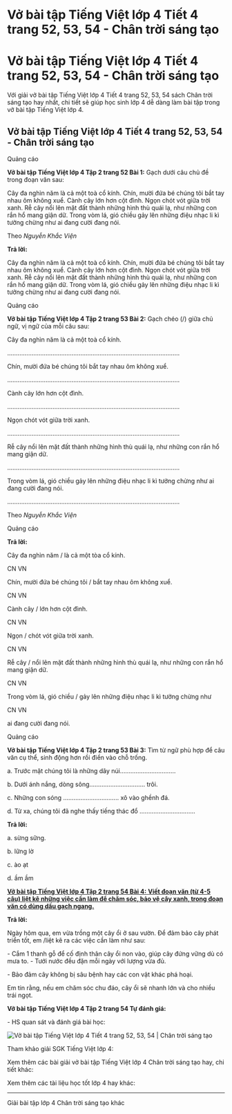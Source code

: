 # Vở bài tập Tiếng Việt lớp 4 Tiết 4 trang 52, 53, 54 - Chân trời sáng tạo

# Vở bài tập Tiếng Việt lớp 4 Tiết 4 trang 52, 53, 54 - Chân trời sáng tạo

Với giải vở bài tập Tiếng Việt lớp 4 Tiết 4 trang 52, 53, 54 sách Chân trời sáng tạo hay nhất, chi tiết sẽ giúp học sinh lớp 4 dễ dàng làm bài tập trong vở bài tập Tiếng Việt lớp 4.

## Vở bài tập Tiếng Việt lớp 4 Tiết 4 trang 52, 53, 54 - Chân trời sáng tạo

Quảng cáo

**Vở bài tập Tiếng Việt lớp 4 Tập 2 trang 52 Bài 1:** Gạch dưới câu chủ đề trong đoạn văn sau: 

Cây đa nghìn năm là cả một toà cổ kính. Chín, mười đứa bé chúng tôi bắt tay nhau ôm không xuể. Cành cây lớn hơn cột đình. Ngọn chót vót giữa trời xanh. Rễ cây nổi lên mặt đất thành những hình thù quái lạ, như những con rắn hổ mang giận dữ. Trong vòm lá, gió chiều gảy lên những điệu nhạc li kì tưởng chừng như ai đang cười đang nói. 

Theo _Nguyễn Khắc Viện_

**Trả lời:**

Cây đa nghìn năm là cả một toà cổ kính. Chín, mười đứa bé chúng tôi bắt tay nhau ôm không xuể. Cành cây lớn hơn cột đình. Ngọn chót vót giữa trời xanh. Rễ cây nổi lên mặt đất thành những hình thù quái lạ, như những con rắn hổ mang giận dữ. Trong vòm lá, gió chiều gảy lên những điệu nhạc li kì tưởng chừng như ai đang cười đang nói. 

Quảng cáo

**Vở bài tập Tiếng Việt lớp 4 Tập 2 trang 53 Bài 2:** Gạch chéo (/) giữa chủ ngữ, vị ngữ của mỗi câu sau: 

Cây đa nghìn năm là cả một toà cổ kính. 

………………………………………………………………………………………

Chín, mười đứa bé chúng tôi bắt tay nhau ôm không xuể. 

………………………………………………………………………………………

Cành cây lớn hơn cột đình. 

………………………………………………………………………………………

Ngọn chót vót giữa trời xanh. 

………………………………………………………………………………………

Rễ cây nổi lên mặt đất thành những hình thù quái lạ, như những con rắn hổ mang giận dữ. 

………………………………………………………………………………………

Trong vòm lá, gió chiều gảy lên những điệu nhạc li kì tưởng chừng như ai đang cười đang nói. 

………………………………………………………………………………………

Theo _Nguyễn Khắc Viện_

Quảng cáo

**Trả lời:**

Cây đa nghìn năm / là cả một tòa cổ kính.

CN VN

Chín, mười đứa bé chúng tôi / bắt tay nhau ôm không xuể.

CN VN

Cành cây / lớn hơn cột đình.

CN VN

Ngọn / chót vót giữa trời xanh.

CN VN

Rễ cây / nổi lên mặt đất thành những hình thù quái lạ, như những con rắn hổ mang giận dữ.

CN VN

Trong vòm lá, gió chiều / gảy lên những điệu nhạc li kì tưởng chừng như 

CN VN

ai đang cười đang nói.

Quảng cáo

**Vở bài tập Tiếng Việt lớp 4 Tập 2 trang 53 Bài 3:** Tìm từ ngữ phù hợp để câu văn cụ thể, sinh động hơn rồi điền vào chỗ trống. 

a. Trước mặt chúng tôi là những dãy núi………………………….. 

b. Dưới ánh nắng, dòng sông………………………….. trôi. 

c. Những con sóng ………………………….. xô vào ghềnh đá. 

d. Từ xa, chúng tôi đã nghe thấy tiếng thác đổ ………………………….. 

**Trả lời:**

a. sừng sững.

b. lững lờ

c. ào ạt

d. ầm ầm

[**Vở bài tập Tiếng Việt lớp 4 Tập 2 trang 54 Bài 4:** **Viết đoạn văn (từ 4-5 câu) liệt kê những việc cần làm để chăm sóc, bảo vệ cây xanh, trong đoạn văn có dùng dấu gạch ngang.**](https://vietjack.com/vbt-tieng-viet-4-ct/viet-doan-van-tu-4-5-cau-liet-ke-nhung-viec-vm.jsp)

**Trả lời:**

Ngày hôm qua, em vừa trồng một cây ổi ở sau vườn. Để đảm bảo cây phát triển tốt, em /liệt kê ra các việc cần làm như sau: 

\- Cắm 1 thanh gỗ để cố định thân cây ổi non vào, giúp cây đứng vững dù có mưa to. - Tưới nước đều đặn mỗi ngày với lượng vừa đủ. 

\- Bảo đảm cây không bị sâu bệnh hay các con vật khác phá hoại. 

Em tin rằng, nếu em chăm sóc chu đáo, cây ổi sẽ nhanh lớn và cho nhiều trái ngọt.

**Vở bài tập Tiếng Việt lớp 4 Tập 2 trang 54 Tự đánh giá:**

\- HS quan sát và đánh giá bài học:

![Vở bài tập Tiếng Việt lớp 4 Tiết 4 trang 52, 53, 54 | Chân trời sáng tạo](https://vietjack.com/vbt-tieng-viet-4-ct/images/tu-danh-gia.PNG)

Tham khảo giải SGK Tiếng Việt lớp 4:

Xem thêm các bài giải vở bài tập Tiếng Việt lớp 4 Chân trời sáng tạo hay, chi tiết khác:

Xem thêm các tài liệu học tốt lớp 4 hay khác:

* * *

Giải bài tập lớp 4 Chân trời sáng tạo khác
